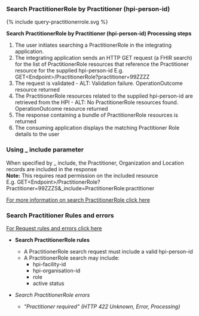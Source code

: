 

### Search PractitionerRole by Practitioner (hpi-person-id)

<div>
{% include query-practitionerrole.svg %}
</div>

**Search PractitionerRole by Practitioner (hpi-person-id) Processing steps**

1. The user initiates searching a PractitionerRole in the integrating application.
2. The integrating application sends an HTTP GET request (a FHIR search) for the list of PractitionerRole resources that reference the Practitioner resource for the supplied hpi-person-id E.g. GET\<Endpoint>/PractitionerRole?practitioner=99ZZZZ
3. The request is validated - ALT: Validation failure. OperationOutcome resource returned
4. The PractitionerRole resources related to the supplied hpi-person-id are retrieved from the HPI - ALT: No PractitionerRole resources found. OperationOutcome resource returned
5. The response containing a bundle of PractitionerRole resources is returned
6. The consuming application displays the matching Practitioner Role details to the user

### Using _ include parameter
When specified by _ include, the Practitioner, Organization and Location records are included in the response <br />
__Note:__ This requires read permission on the included resource <br />
E.g. GET\<Endpoint>/PractitionerRole?Practitioner=99ZZZS&_include=PractitionerRole:practitioner

[For more information on search PractitionerRole click here](/capabilityStatement.html#practitionerrole)
  


### Search Practitioner Rules and errors

[For Request rules and errors click here](/general.html#request-rules-and-errors)

* **Search PractitionerRole rules**
  * A PractitionerRole search request must include a valid hpi-person-id
  * A PractitionerRole search may include: 
    * hpi-facility-id
    * hpi-organisation-id
    * role
    * active status

* _Search PractitionerRole errors_
  * _"Practitioner required" (HTTP 422 Unknown, Error, Processing)_
